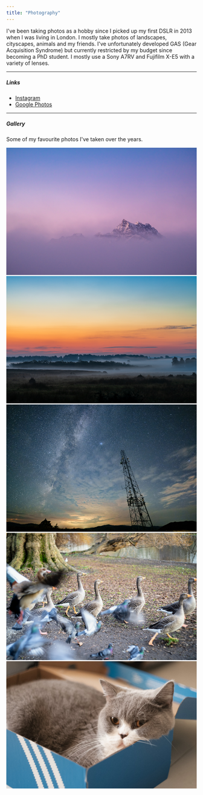 ```yaml
---
title: "Photography"
---
```


I've been taking photos as a hobby since I picked up my first DSLR in 2013 when I was living in London. I mostly take photos of landscapes, cityscapes, animals and my friends. I've unfortunately developed GAS (Gear Acquisition Syndrome) but currently restricted by my budget since becoming a PhD student. I mostly use a Sony A7RV and Fujifilm X-E5 with a variety of lenses.

---

##### Links

- [Instagram](https://www.instagram.com/taylorlorlor/)
- [Google Photos](https://photos.app.goo.gl/axg5ijKEUWTN1prr7)

---

##### Gallery

Some of my favourite photos I've taken over the years.

![](photo1.png)
![](photo2.png)
![](photo3.png)
![](photo4.png)
![](water_water.jpg)
